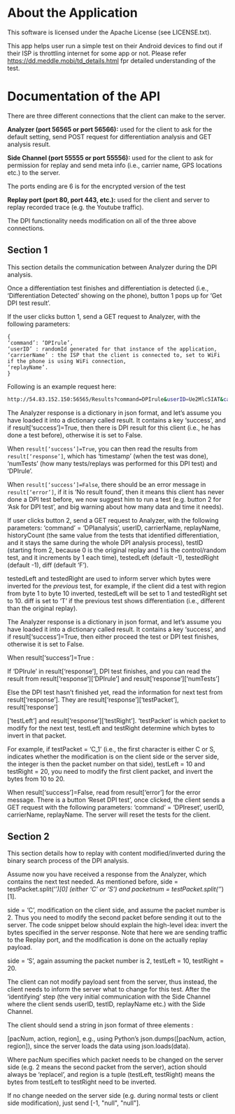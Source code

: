 # About the Application

This software is licensed under the Apache License (see LICENSE.txt).

This app helps user run a simple test on their Android devices to find out if their ISP is throttling internet for some app or not. Please refer https://dd.meddle.mobi/td_details.html fpr detailed understanding of the test.

# Documentation of the API

There are three different connections that the client can make to the server.

**Analyzer (port 56565 or port 56566):** used for the client to ask for the default setting, send POST request for differentiation analysis and GET analysis result.

**Side Channel (port 55555 or port 55556):** used for the client to ask for permission for replay and send meta info (i.e., carrier name, GPS locations etc.) to the server.

The ports ending are 6 is for the encrypted version of the test

**Replay port (port 80, port 443, etc.):** used for the client and server to replay recorded trace (e.g. the Youtube traffic).

The DPI functionality needs modification on all of the three above connections.

## Section 1
This section details the communication between Analyzer during the DPI analysis.

Once a differentiation test finishes and differentiation is detected (i.e., ‘Differentiation Detected’ showing on the phone), button 1 pops up for ‘Get DPI test result’.

If the user clicks button 1, send a GET request to Analyzer, with the following parameters:
```
{
‘command’: ‘DPIrule’,
‘userID’ : randomId generated for that instance of the application,
‘carrierName’ : the ISP that the client is connected to, set to WiFi if the phone is using WiFi connection,
‘replayName’.
}
```

Following is an example request here:
```bash
http://54.83.152.150:56565/Results?command=DPIrule&userID=Ue2Mlc5IAT&carrierName=ATT&replayName=youtube
```

The Analyzer response is a dictionary in json format, and let’s assume you have loaded it into a dictionary called result. It contains a key ‘success’, and if result[‘success’]=True, then there is DPI result for this client (i.e., he has done a test before), otherwise it is set to False.

When `result[‘success’]=True`, you can then read the results from `result[‘response’]`, which has ‘timestamp’ (when the test was done), ‘numTests’ (how many tests/replays was performed for this DPI test) and ‘DPIrule’.

When `result[‘success’]=False`, there should be an error message in `result[‘error’]`, if it is ‘No result found’, then it means this client has never done a DPI test before, we now suggest him to run a test (e.g. button 2 for ‘Ask for DPI test’, and big warning about how many data and time it needs).

If user clicks button 2, send a GET request to Analyzer, with the following parameters: ‘command’ = ‘DPIanalysis’, userID, carrierName, replayName, historyCount (the same value from the tests that identified differentiation, and it stays the same during the whole DPI analysis process), testID (starting from 2, because 0 is the original replay and 1 is the control/random test, and it increments by 1 each time), testedLeft (default -1), testedRight (default -1), diff (default ‘F’).

testedLeft and testedRight are used to inform server which bytes were inverted for the *previous* test, for example, if the client did a test with region from byte 1 to byte 10 inverted, testedLeft will be set to 1 and testedRight set to 10. diff is set to ‘T’ if the previous test shows differentiation (i.e., different than the original replay).

The Analyzer response is a dictionary in json format, and let’s assume you have loaded it into a dictionary called result. It contains a key ‘success’, and if result[‘success’]=True, then either proceed the test or DPI test finishes, otherwise it is set to False.

When result[‘success’]=True :

If ‘DPIrule’ in result[‘response’], DPI test finishes, and you can read the result from result[‘response’][‘DPIrule’] and result[‘response’][‘numTests’]

Else the DPI test hasn’t finished yet, read the information for next test from result[‘response’]. They are result[‘response’][‘testPacket’], result[‘response’]

[‘testLeft’] and result[‘response’][‘testRight’]. ‘testPacket’ is which packet to modify for the next test, testLeft and testRight determine which bytes to invert in that packet.

For example, if testPacket = ‘C_1’ (i.e., the first character is either C or S, indicates whether the modification is on the client side or the server side, the integer is then the packet number on that side), testLeft = 10 and testRight = 20, you need to modify the first client packet, and invert the bytes from 10 to 20.

When result[‘success’]=False, read from result[‘error’] for the error message.
There is a button ‘Reset DPI test’, once clicked, the client sends a GET request with the following parameters: ‘command’ = ‘DPIreset’, userID, carrierName, replayName. The server will reset the tests for the client.

## Section 2

This section details how to replay with content modified/inverted during the binary search process of the DPI analysis.

Assume now you have received a response from the Analyzer, which contains the next test needed. As mentioned before, side = testPacket.split(‘_’)[0] (either ‘C’ or ‘S’) and packetnum =  testPacket.split(‘_’)[1].

side = ‘C’, modification on the client side, and assume the packet number is 2. Thus you need to modify the second packet before sending it out to the server. The code snippet below should explain the high-level idea: invert the bytes specified in the server response. Note that here we are sending traffic to the Replay port, and the modification is done on the actually replay payload.

side = ‘S’, again assuming the packet number is 2, testLeft = 10, testRight = 20.

The client can not modify payload sent from the server, thus instead, the client needs to inform the server what to change for this test. After the ‘identifying’ step (the very initial communication with the Side Channel where the client sends userID, testID, replayName etc.) with the Side Channel.

The client should send a string in json format of three elements :

[pacNum, action, region], e.g., using Python’s json.dumps([pacNum, action, region]), since the server loads the data using json.loads(data).

Where pacNum specifies which packet needs to be changed on the server side (e.g. 2 means the second packet from the server), action should always be ‘replaceI’, and region is a tuple (testLeft, testRight) means the bytes from testLeft to testRight need to be inverted.

If no change needed on the server side (e.g. during normal tests or client side modification), just send [-1, "null", "null"].